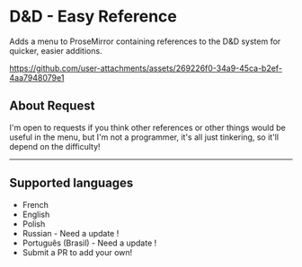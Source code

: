 # D&D - Easy Reference
Adds a menu to ProseMirror containing references to the D&D system for quicker, easier additions.

https://github.com/user-attachments/assets/269226f0-34a9-45ca-b2ef-4aa7948079e1

## About Request
I'm open to requests if you think other references or other things would be useful in the menu, but I'm not a programmer, it's all just tinkering, so it'll depend on the difficulty!

---

## Supported languages
- French
- English
- Polish
- Russian - Need a update !
- Português (Brasil) - Need a update !
- Submit a PR to add your own!
